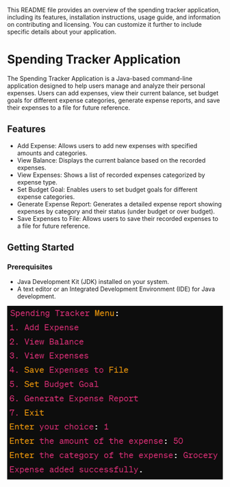 This README file provides an overview of the spending tracker application, including its features, installation instructions, usage guide, and information on contributing and licensing. You can customize it further to include specific details about your application.

# Spending Tracker Application

The Spending Tracker Application is a Java-based command-line application designed to help users manage and analyze their personal expenses. Users can add expenses, view their current balance, set budget goals for different expense categories, generate expense reports, and save their expenses to a file for future reference.

## Features

- Add Expense: Allows users to add new expenses with specified amounts and categories.
- View Balance: Displays the current balance based on the recorded expenses.
- View Expenses: Shows a list of recorded expenses categorized by expense type.
- Set Budget Goal: Enables users to set budget goals for different expense categories.
- Generate Expense Report: Generates a detailed expense report showing expenses by category and their status (under budget or over budget).
- Save Expenses to File: Allows users to save their recorded expenses to a file for future reference.

## Getting Started

### Prerequisites

- Java Development Kit (JDK) installed on your system.
- A text editor or an Integrated Development Environment (IDE) for Java development.

![Preview](image.png)
